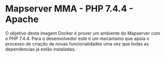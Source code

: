 # Mapserver MMA - PHP 7.4.4 - Apache

O objetivo desta imagem Docker é prover um ambiente do Mapserver com o PHP 7.4.4. Para o desenvolvedor este é um mecanismo que apoia o processo de criação de novas funcionalidades uma vez que todas as dependencias já estão instaladas.

